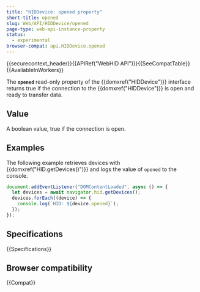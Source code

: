 ```yaml
---
title: "HIDDevice: opened property"
short-title: opened
slug: Web/API/HIDDevice/opened
page-type: web-api-instance-property
status:
  - experimental
browser-compat: api.HIDDevice.opened
---
```


{{securecontext_header}}{{APIRef("WebHID API")}}{{SeeCompatTable}}{{AvailableInWorkers}}

The **`opened`** read-only property of the {{domxref("HIDDevice")}} interface returns true if the connection to the {{domxref("HIDDevice")}} is open and ready to transfer data.

## Value

A boolean value, true if the connection is open.

## Examples

The following example retrieves devices with {{domxref("HID.getDevices()")}} and logs the value of `opened` to the console.

```js
document.addEventListener("DOMContentLoaded", async () => {
  let devices = await navigator.hid.getDevices();
  devices.forEach((device) => {
    console.log(`HID: ${device.opened}`);
  });
});
```

## Specifications

{{Specifications}}

## Browser compatibility

{{Compat}}
